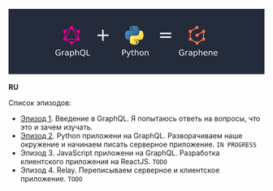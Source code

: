 ![Image of this Article](https://raw.githubusercontent.com/totaki/graphql-learn/develop/articles/main.png)

**RU**

Список эпизодов:
* [Эпизод 1](https://github.com/totaki/graphql-learn/tree/develop/articles/ru/episode-1/README.md). Введение в GraphQL. Я попытаюсь ответь на вопросы, что это и зачем изучать.
* [Эпизод 2](https://github.com/totaki/graphql-learn/tree/develop/articles/ru/episode-2/README.md). Python приложени на GraphQL. Разворачиваем наше окружение и начинаем писать серверное приложение.  ```IN PROGRESS```
* Эпизод 3. JavaScript приложени на GraphQL. Разработка клиентского приложения на ReactJS. ```TODO```
* Эпизод 4. Relay. Переписываем серверное и клиентское приложение. ```TODO```


